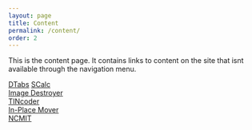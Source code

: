 ```yaml
---
layout: page
title: Content
permalink: /content/
order: 2
---
```

This is the content page. It contains links to content on the site that isnt available through the navigation menu.    
<!--not everything is available from here, some easter eggs and the like are still hidden-->  
[DTabs](/downloads/dtabs/)
[SCalc](/downloads/scalc/)  
[Image Destroyer](/downloads/imagedestroyer/)  
[TINcoder](/downloads/tincoder/)  
[In-Place Mover](/downloads/in-place-mover/)  
[NCMIT](/ncmit/)
